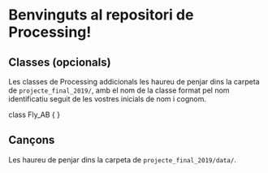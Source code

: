 # Benvinguts al repositori de Processing!

## Classes (opcionals)
Les classes de Processing addicionals les haureu de penjar dins la carpeta de `projecte_final_2019/`, amb el nom de la classe format pel nom identificatiu seguit de les vostres inicials de nom i cognom.

   class Fly_AB {
   }

## Cançons
Les haureu de penjar dins la carpeta de `projecte_final_2019/data/`.
